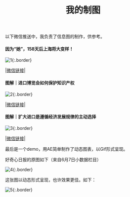 ﻿---
layout: post
title: 我的制图
---
以下微信推送中，我负责了信息图的制作，供参考。

<!--more-->

#### 因为“她”，158天后上海将大变样！

![1](https://seth-1254428880.cos.ap-shanghai.myqcloud.com/%E4%B8%8A%E6%B5%B7%E5%A4%A7%E5%8F%98%E6%A0%B7.png){:.border}

|[微信链接](https://mp.weixin.qq.com/s/kVwbQhS83YfBTifNkDkMxw)|

#### 图解｜进口博览会如何保护知识产权

![2](https://seth-1254428880.cos.ap-shanghai.myqcloud.com/%E7%9F%A5%E8%AF%86%E4%BA%A7%E6%9D%83%E4%BF%9D%E6%8A%A4.png){:.border}

|[微信链接](https://mp.weixin.qq.com/s/yDin6E9IkX-GIM5V_iCzlw)|

#### 图解｜扩大进口是遵循经济发展规律的主动选择

![3](https://seth-1254428880.cos.ap-shanghai.myqcloud.com/%E4%B8%BA%E4%BB%80%E4%B9%88%E8%A6%81%E6%89%A9%E5%A4%A7%E8%BF%9B%E5%8F%A3.png){:.border}

|[微信链接](https://mp.weixin.qq.com/s/9fkMAx0KkgmSmRCcanLHTg)|

最后是一个demo，用AE简单制作了动态图表，以Gif形式呈现。

好奇心日报的原图如下（来自6月7日小数据栏目）

![4](https://seth-1254428880.cos.ap-shanghai.myqcloud.com/QDoriginal.jpg){:.border}

这张图以动态形式呈现，也许效果更佳。如下：

![5](https://seth-1254428880.cos.ap-shanghai.myqcloud.com/%E5%90%88%E6%88%90%201_1_2.gif){:.border}

